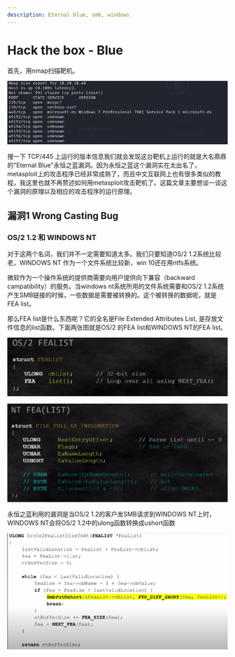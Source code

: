 ```yaml
---
description: Eternal blue, smb, windows
---
```


# Hack the box - Blue

首先，用nmap扫描靶机。

![](<.gitbook/assets/1 (1).PNG>)

搜一下 TCP/445 上运行的版本信息我们就会发现这台靶机上运行的就是大名鼎鼎的"Eternal Blue"永恒之蓝漏洞。因为永恒之蓝这个漏洞实在太出名了，metasploit上的攻击程序已经非常成熟了，而且中文互联网上也有很多类似的教程，我这里也就不再赘述如何用metasploit攻击靶机了。这篇文章主要想谈一谈这个漏洞的原理以及相应的攻击程序的运行原理。

## 漏洞1 Wrong Casting Bug

### OS/2 1.2 和 WINDOWS NT

对于这两个名词，我们并不一定需要知道太多。我们只要知道OS/2 1.2系统比较老，WINDOWS NT 作为一个文件系统比较新，win 10还在用ntfs系统。

微软作为一个操作系统的提供商需要向用户提供向下兼容（backward campatibility）的服务。当windows nt系统所用的文件系统需要和OS/2 1.2系统产生SMB链接的时候，一些数据是需要被转换的。这个被转换的数据呢，就是FEA list。

那么FEA list是什么东西呢？它的全名是File Extended Attributes List, 是存放文件信息的list函数。下面两张图就是OS/2 的FEA list和WINDOWS NT的FEA list。

![OS/2 FEA list](.gitbook/assets/u2FEA.PNG)

![NT FEA list](<.gitbook/assets/NTFea (1).PNG>)

永恒之蓝利用的漏洞是当OS/2 1.2的客户发SMB请求到WINDOWS NT上时，WINDOWS NT会将OS/2 1.2中的ulong函数转换成ushort函数

![](<.gitbook/assets/2 (2).PNG>)
